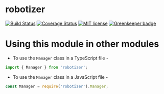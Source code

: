 # robotizer

[![Build Status](https://travis-ci.org/rimiti/robotizer.svg?branch=master)](https://travis-ci.org/rimiti/robotizer.svg?branch=master)
[![Coverage Status](https://coveralls.io/repos/github/rimiti/robotizer/badge.svg?branch=master)](https://coveralls.io/github/rimiti/robotizer?branch=master)
[![MIT license](http://img.shields.io/badge/license-MIT-brightgreen.svg)](http://opensource.org/licenses/MIT) [![Greenkeeper badge](https://badges.greenkeeper.io/rimiti/robotizer.svg)](https://greenkeeper.io/)

# Using this module in other modules

- To use the `Manager` class in a TypeScript file -

```ts
import { Manager } from 'robotizer';
```

- To use the `Manager` class in a JavaScript file -

```js
const Manager = require('robotizer').Manager;
```
